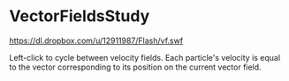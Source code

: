 VectorFieldsStudy
=================

https://dl.dropbox.com/u/12911987/Flash/vf.swf

Left-click to cycle between velocity fields.
Each particle's velocity is equal to the vector corresponding to its position on the current vector field.
